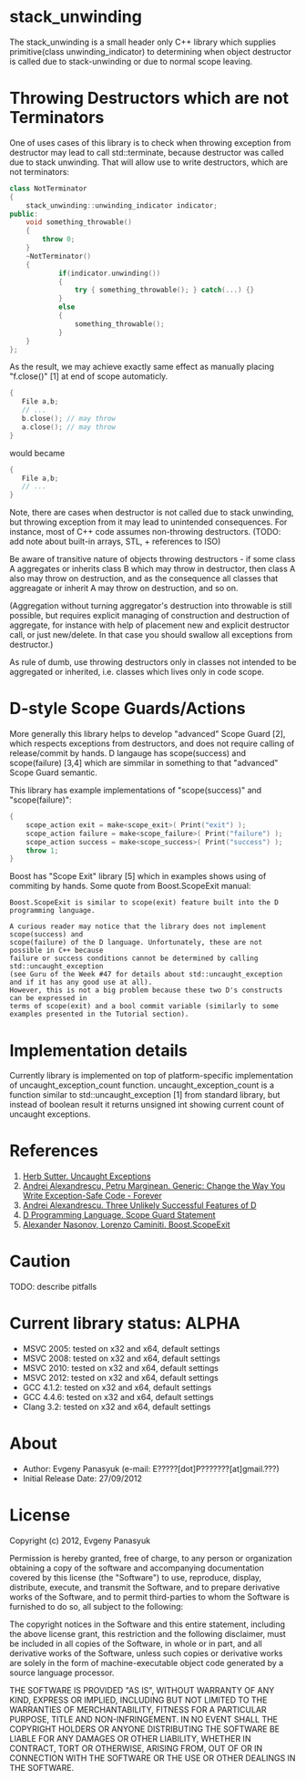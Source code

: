 stack_unwinding
===============

The stack_unwinding is a small header only C++ library which supplies primitive(class unwinding_indicator) to determining when object destructor is called due to stack-unwinding or due to normal scope leaving.

Throwing Destructors which are not Terminators
==============================================

One of uses cases of this library is to check when throwing exception from destructor may lead to call std::terminate, because destructor was called due to stack unwinding. That will allow use to write destructors, which are not terminators:
```C++
class NotTerminator
{
    stack_unwinding::unwinding_indicator indicator;
public:
    void something_throwable()
    {
        throw 0;
    }
    ~NotTerminator()
    {
            if(indicator.unwinding())
            {
                try { something_throwable(); } catch(...) {}
            }
            else
            {
                something_throwable();
            }
    }
};
```
As the result, we may achieve exactly same effect as manually placing "f.close()" [1] at end of scope automaticly.
```C++
{
   File a,b;
   // ...
   b.close(); // may throw
   a.close(); // may throw
}
```
would became
```C++
{
   File a,b;
   // ...
}
```
Note, there are cases when destructor is not called due to stack unwinding, but throwing exception from it may lead to unintended consequences. For instance, most of C++ code assumes non-throwing destructors. (TODO: add note about built-in arrays, STL, + references to ISO)

Be aware of transitive nature of objects throwing destructors - if some class A aggregates or inherits class B which may throw in destructor, then class A also may throw on destruction, and as the consequence all classes that aggreagate or inherit A may throw on destruction, and so on.

(Aggregation without turning aggregator's destruction into throwable is still possible, but requires explicit managing of construction and destruction of aggregate, for instance with help of placement new and explicit destructor call, or just new/delete. In that case you should swallow all exceptions from destructor.)

As rule of dumb, use throwing destructors only in classes not intended to be aggregated or inherited, i.e. classes which lives only in code scope.

D-style Scope Guards/Actions
============================

More generally this library helps to develop "advanced" Scope Guard [2], which respects exceptions from destructors, and does not require calling of release/commit by hands.
D langauge has scope(success) and scope(failure) [3,4] which are simmilar in something to that "advanced" Scope Guard semantic.

This library has example implementations of "scope(success)" and "scope(failure)":
```C++
{
    scope_action exit = make<scope_exit>( Print("exit") );
    scope_action failure = make<scope_failure>( Print("failure") );
    scope_action success = make<scope_success>( Print("success") );
    throw 1;
}
```

Boost has "Scope Exit" library [5] which in examples shows using of commiting by hands.
Some quote from Boost.ScopeExit manual:
```
Boost.ScopeExit is similar to scope(exit) feature built into the D programming language.

A curious reader may notice that the library does not implement scope(success) and
scope(failure) of the D language. Unfortunately, these are not possible in C++ because
failure or success conditions cannot be determined by calling std::uncaught_exception
(see Guru of the Week #47 for details about std::uncaught_exception and if it has any good use at all).
However, this is not a big problem because these two D's constructs can be expressed in
terms of scope(exit) and a bool commit variable (similarly to some examples presented in the Tutorial section).
```

Implementation details
======================

Currently library is implemented on top of platform-specific implementation of uncaught_exception_count function.
uncaught_exception_count is a function similar to std::uncaught_exception [1] from standard library, but instead of boolean result it returns unsigned int showing current count of uncaught exceptions.

References
==========

1. [Herb Sutter. Uncaught Exceptions](http://www.gotw.ca/gotw/047.htm)
2. [Andrei Alexandrescu, Petru Marginean. Generic: Change the Way You Write Exception-Safe Code - Forever](http://www.drdobbs.com/cpp/generic-change-the-way-you-write-excepti/184403758)
3. [Andrei Alexandrescu. Three Unlikely Successful Features of D](http://channel9.msdn.com/Events/Lang-NEXT/Lang-NEXT-2012/Three-Unlikely-Successful-Features-of-D)
4. [D Programming Language. Scope Guard Statement](http://dlang.org/statement.html#ScopeGuardStatement)
5. [Alexander Nasonov, Lorenzo Caminiti. Boost.ScopeExit](http://www.boost.org/doc/libs/1_51_0/libs/scope_exit/doc/html/index.html)

Caution
=======

TODO: describe pitfalls

Current library status: ALPHA
=============================

* MSVC 2005: tested on x32 and x64, default settings
* MSVC 2008: tested on x32 and x64, default settings
* MSVC 2010: tested on x32 and x64, default settings
* MSVC 2012: tested on x32 and x64, default settings
* GCC 4.1.2: tested on x32 and x64, default settings
* GCC 4.4.6: tested on x32 and x64, default settings
* Clang 3.2:  tested on x32 and x64, default settings

About
======

* Author: Evgeny Panasyuk (e-mail: E?????[dot]P???????[at]gmail.???)
* Initial Release Date: 27/09/2012

License
=======

Copyright (c) 2012, Evgeny Panasyuk

Permission is hereby granted, free of charge, to any person or organization
obtaining a copy of the software and accompanying documentation covered by
this license (the "Software") to use, reproduce, display, distribute,
execute, and transmit the Software, and to prepare derivative works of the
Software, and to permit third-parties to whom the Software is furnished to
do so, all subject to the following:

The copyright notices in the Software and this entire statement, including
the above license grant, this restriction and the following disclaimer,
must be included in all copies of the Software, in whole or in part, and
all derivative works of the Software, unless such copies or derivative
works are solely in the form of machine-executable object code generated by
a source language processor.

THE SOFTWARE IS PROVIDED "AS IS", WITHOUT WARRANTY OF ANY KIND, EXPRESS OR
IMPLIED, INCLUDING BUT NOT LIMITED TO THE WARRANTIES OF MERCHANTABILITY,
FITNESS FOR A PARTICULAR PURPOSE, TITLE AND NON-INFRINGEMENT. IN NO EVENT
SHALL THE COPYRIGHT HOLDERS OR ANYONE DISTRIBUTING THE SOFTWARE BE LIABLE
FOR ANY DAMAGES OR OTHER LIABILITY, WHETHER IN CONTRACT, TORT OR OTHERWISE,
ARISING FROM, OUT OF OR IN CONNECTION WITH THE SOFTWARE OR THE USE OR OTHER
DEALINGS IN THE SOFTWARE.